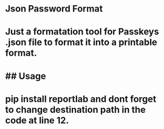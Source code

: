 # Json Password Format

# Just a formatation tool for Passkeys .json file to format it into a printable format.

# ## Usage

# pip install reportlab and dont forget to change destination path in the code at line 12.
